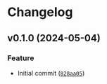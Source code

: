 # Changelog

## v0.1.0 (2024-05-04)

### Feature

- Initial commit ([`828aa05`](https://github.com/bdraco/aiohttp-fast-zlib/commit/828aa058775d7c4b585917017d4e699d52d5a92b))
